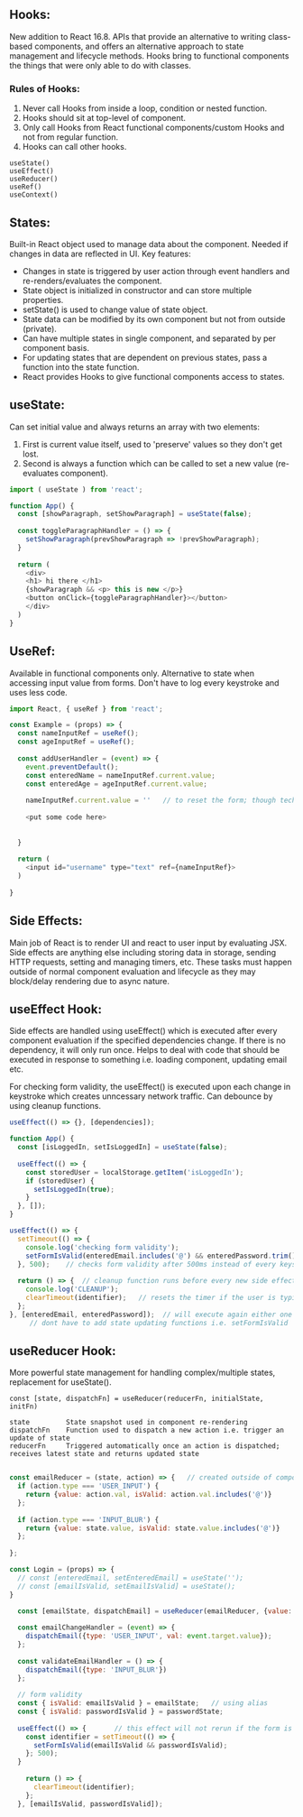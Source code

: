 ## Hooks:
New addition to React 16.8. APIs that provide an alternative to writing class-based components, and offers an alternative approach to state management and lifecycle methods. Hooks bring to functional 
components the things that were only able to do with classes. 

### Rules of Hooks:
1) Never call Hooks from inside a loop, condition or nested function.
2) Hooks should sit at top-level of component.
3) Only call Hooks from React functional components/custom Hooks and not from regular function.
4) Hooks can call other hooks.

```
useState()
useEffect()
useReducer()
useRef()
useContext()
```

## States:
Built-in React object used to manage data about the component. Needed if changes in data are reflected in UI. Key features:
- Changes in state is triggered by user action through event handlers and re-renders/evaluates the component.
- State object is initialized in constructor and can store multiple properties.
- setState() is used to change value of state object.
- State data can be modified by its own component but not from outside (private).
- Can have multiple states in single component, and separated by per component basis.
- For updating states that are dependent on previous states, pass a function into the state function.
- React provides Hooks to give functional components access to states.

## useState:
Can set initial value and always returns an array with two elements:
1) First is current value itself, used to 'preserve' values so they don't get lost.
2) Second is always a function which can be called to set a new value (re-evaluates component).

```javascript
import ( useState ) from 'react';

function App() {
  const [showParagraph, setShowParagraph] = useState(false);
  
  const toggleParagraphHandler = () => {
    setShowParagraph(prevShowParagraph => !prevShowParagraph);
  }
  
  return (
    <div>
    <h1> hi there </h1>
    {showParagraph && <p> this is new </p>}
    <button onClick={toggleParagraphHandler}></button>
    </div>
  )
}
```

## UseRef:
Available in functional components only. Alternative to state when accessing input value from forms. Don't have to log every keystroke and uses less code.

```javascript
import React, { useRef } from 'react';

const Example = (props) => {
  const nameInputRef = useRef();
  const ageInputRef = useRef();
  
  const addUserHandler = (event) => {
    event.preventDefault();
    const enteredName = nameInputRef.current.value;
    const enteredAge = ageInputRef.current.value;
    
    nameInputRef.current.value = ''   // to reset the form; though technically shouldnt manipulate DOM without using React
    
    <put some code here>
    
    
  }
  
  return (
    <input id="username" type="text" ref={nameInputRef}>
  )
  
}
```

## Side Effects:
Main job of React is to render UI and react to user input by evaluating JSX. Side effects are anything else including storing data in storage, sending HTTP requests,
setting and managing timers, etc. These tasks must happen outside of normal component evaluation and lifecycle as they may block/delay rendering due to async nature.

## useEffect Hook:
Side effects are handled using useEffect() which is executed after every component evaluation if the specified dependencies change. If there is no dependency,
it will only run once. Helps to deal with code that should be executed in response to something i.e. loading component, updating email etc.

For checking form validity, the useEffect() is executed upon each change in keystroke which creates unncessary network traffic. Can debounce by using cleanup functions.

```javascript
useEffect(() => {}, [dependencies]);

function App() {
  const [isLoggedIn, setIsLoggedIn] = useState(false);
  
  useEffect(() => {
    const storedUser = localStorage.getItem('isLoggedIn');
    if (storedUser) {
      setIsLoggedIn(true);
    }
  }, []); 
}

```

```javascript
useEffect(() => {
  setTimeout(() => {
    console.log('checking form validity'); 
    setFormIsValid(enteredEmail.includes('@') && enteredPassword.trim().length > 6);
  }, 500);    // checks form validity after 500ms instead of every keystroke change
  
  return () => {  // cleanup function runs before every new side effect function execution but not before first time
    console.log('CLEANUP'); 
    clearTimeout(identifier);   // resets the timer if the user is typing  
  };    
}, [enteredEmail, enteredPassword]);  // will execute again either one of them changes
     // dont have to add state updating functions i.e. setFormIsValid

```

## useReducer Hook:
More powerful state management for handling complex/multiple states, replacement for useState(). 
```
const [state, dispatchFn] = useReducer(reducerFn, initialState, initFn)

state         State snapshot used in component re-rendering
dispatchFn    Function used to dispatch a new action i.e. trigger an update of state
reducerFn     Triggered automatically once an action is dispatched; receives latest state and returns updated state
```

```javascript

const emailReducer = (state, action) => {   // created outside of component function as it doesnt interact anything inside
  if (action.type === 'USER_INPUT') {
    return {value: action.val, isValid: action.val.includes('@')}
  };
    
  if (action.type === 'INPUT_BLUR') {
    return {value: state.value, isValid: state.value.includes('@')}
  };
  
};  

const Login = (props) => {
  // const [enteredEmail, setEnteredEmail] = useState('');
  // const [emailIsValid, setEmailIsValid] = useState();
}

  const [emailState, dispatchEmail] = useReducer(emailReducer, {value: '', isValid: false});
  
  const emailChangeHandler = (event) => {
    dispatchEmail({type: 'USER_INPUT', val: event.target.value});
  };
  
  const validateEmailHandler = () => {
    dispatchEmail({type: 'INPUT_BLUR'})
  };
  
  // form validity
  const { isValid: emailIsValid } = emailState;   // using alias
  const { isValid: passwordIsValid } = passwordState;
  
  useEffect(() => {       // this effect will not rerun if the form is valid and user adds more keystrokes
    const identifier = setTimeout(() => {
      setFormIsValid(emailIsValid && passwordIsValid);
    }; 500);
  }
  
    return () => {
      clearTimeout(identifier);
    };
  }, [emailIsValid, passwordIsValid]);
```

